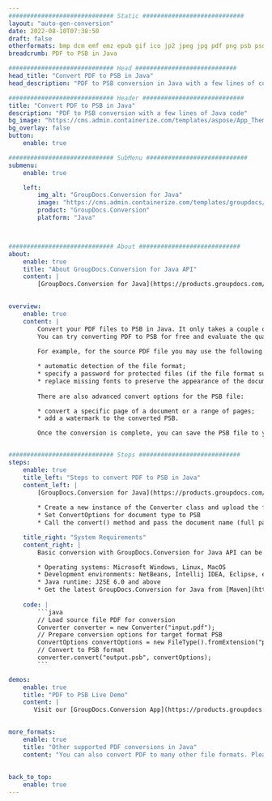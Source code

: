 ```yaml
---
############################# Static ############################
layout: "auto-gen-conversion"
date: 2022-08-10T07:38:50
draft: false
otherformats: bmp dcm emf emz epub gif ico jp2 jpeg jpg pdf png psb psd svg svgz tex tga tif tiff webp wmf wmz xps
breadcrumb: PDF to PSB in Java

############################# Head ############################
head_title: "Convert PDF to PSB in Java"
head_description: "PDF to PSB conversion in Java with a few lines of code. Convert over 160 file formats using the GroupDocs document conversion API for Java"

############################# Header ############################
title: "Convert PDF to PSB in Java"
description: "PDF to PSB conversion with a few lines of Java code"
bg_image: "https://cms.admin.containerize.com/templates/aspose/App_Themes/V3/images/bg/header1.png"
bg_overlay: false
button:
    enable: true

############################# SubMenu ############################
submenu:
    enable: true

    left:
        img_alt: "GroupDocs.Conversion for Java"
        image: "https://cms.admin.containerize.com/templates/groupdocs/images/product-logos/90x90-noborder/groupdocs-conversion-java.png"
        product: "GroupDocs.Conversion"
        platform: "Java"



############################# About ############################
about:
    enable: true
    title: "About GroupDocs.Conversion for Java API"
    content: |
        [GroupDocs.Conversion for Java](https://products.groupdocs.com/conversion/java/) is an advanced file format conversion API for converting between popular image and document formats such as Microsoft Office, OpenDocument, PDF, HTML, email, CAD. and much more with just a few lines of code. The native API automatically detects the formats of the original documents and offers many options for customizing the converted documents. Along with the function of extracting information from a document, it also supports caching of the conversion results to the local disk by default. However, any type of cache storage can be supported by implementing the appropriate interfaces - Amazon S3, Dropbox, Google Drive, Windows Azure, Reddis, or any others.
    

overview:
    enable: true
    content: |
        Convert your PDF files to PSB in Java. It only takes a couple of lines of Java code on any platform of your choice, such as Windows, Linux, macOS.
        You can try converting PDF to PSB for free and evaluate the quality of the conversion results. Along with simple file conversion scripts, you can try more sophisticated options for loading the PDF source file and storing the PSB output. 
        
        For example, for the source PDF file you may use the following load options:

        * automatic detection of the file format;
        * specify a password for protected files (if the file format supports it);
        * replace missing fonts to preserve the appearance of the document.
        
        There are also advanced convert options for the PSB file:

        * convert a specific page of a document or a range of pages;
        * add a watermark to the converted PSB.

        Once the conversion is complete, you can save the PSB file to your local file path or to any third party storage such as FTP, Amazon S3, Google Drive, Dropbox etc. Please note - to convert PDF to PSB, you do not need to install any additional software, such as MS Office, Open Office, Adobe Acrobat Reader etc.


############################# Steps ############################
steps:
    enable: true
    title_left: "Steps to convert PDF to PSB in Java"
    content_left: |
        [GroupDocs.Conversion for Java](https://products.groupdocs.com/conversion/java/) allows developers to easily convert PDF file to PSB with a few lines of code.
        
        * Create a new instance of the Converter class and upload the file PDF with the full path
        * Set ConvertOptions for document type to PSB
        * Call the convert() method and pass the document name (full path) and format (PSB) as a parameter

    title_right: "System Requirements"
    content_right: |
        Basic conversion with GroupDocs.Conversion for Java API can be done with just a few lines of code. Our APIs are supported on all major platforms and operating systems. Before executing the code below, make sure you have the following prerequisites installed on your system.

        * Operating systems: Microsoft Windows, Linux, MacOS
        * Development environments: NetBeans, Intellij IDEA, Eclipse, etc.
        * Java runtime: J2SE 6.0 and above
        * Get the latest GroupDocs.Conversion for Java from [Maven](https://repository.groupdocs.com/webapp/#/artifacts/browse/tree/General/repo/com/groupdocs/groupdocs-conversion)
         
    code: |
        ```java    
        // Load source file PDF for conversion
        Converter converter = new Converter("input.pdf");
        // Prepare conversion options for target format PSB
        ConvertOptions convertOptions = new FileType().fromExtension("psb").getConvertOptions();
        // Convert to PSB format
        converter.convert("output.psb", convertOptions);
        ```

demos:
    enable: true
    title: "PDF to PSB Live Demo"
    content: |
       Visit our [GroupDocs.Conversion App](https://products.groupdocs.app/conversion/family) website and try PDF to PSB conversion now. The free demo has the following benefits
          

more_formats:
    enable: true
    title: "Other supported PDF conversions in Java"
    content: "You can also convert PDF to many other file formats. Please see the list below."
       
       
back_to_top:
    enable: true
---
```

